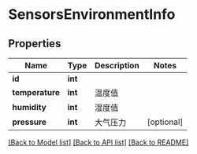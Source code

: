# SensorsEnvironmentInfo

## Properties
Name | Type | Description | Notes
------------ | ------------- | ------------- | -------------
**id** | **int** |  | 
**temperature** | **int** | 温度值 | 
**humidity** | **int** | 湿度值 | 
**pressure** | **int** | 大气压力 | [optional] 

[[Back to Model list]](../README.md#documentation-for-models) [[Back to API list]](../README.md#documentation-for-api-endpoints) [[Back to README]](../README.md)


